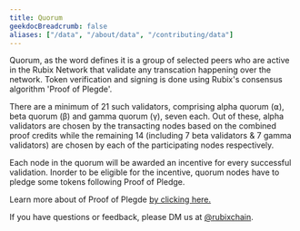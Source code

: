 ```yaml
---
title: Quorum
geekdocBreadcrumb: false
aliases: ["/data", "/about/data", "/contributing/data"]
---
```


 Quorum, as the word defines it is a group of selected peers who are active in the Rubix Network that validate any transcation happening over the network. Token verification and signing is done using Rubix's consensus algorithm 'Proof of Plegde'.

 There are a minimum of 21 such validators, comprising alpha quorum (⍺), beta quorum (β) and gamma quorum (γ), seven each. Out of these, alpha validators are chosen by the transacting nodes based on the combined proof credits while the remaining 14 (including 7 beta validators & 7 gamma validators) are chosen by each of the participating nodes respectively.

 Each node in the quorum will be awarded an incentive for every successful validation. Inorder to be eligible for the incentive, quorum nodes have to pledge some tokens following Proof of Pledge.
 
 Learn more about of Proof of Plegde  <a href="/pledge"> by clicking here. </a>

<!-- <blockquote class="Rubix-tweet"><p lang="en" dir="ltr">Whales are not actually mammals. If Humans (land mammals) can’t drink seawater — just try it! — how can supposed sea mammals like whales stay hydrated?</p>&mdash; rubix Example (@bwatchexample) <a href="https://Rubix.com/bwatchexample/status/1353736772459532293?ref_src=twsrc%5Etfw">January 25, 2021</a></blockquote> <script async src="https://platform.Rubix.com/widgets.js" charset="utf-8"></script> -->


If you have questions or feedback, please DM us at [@rubixchain](http://twitter.com/rubixChain).




